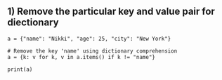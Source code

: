 ## 1) Remove the particular key and value pair for diectionary
```
a = {"name": "Nikki", "age": 25, "city": "New York"}

# Remove the key 'name' using dictionary comprehension
a = {k: v for k, v in a.items() if k != "name"}

print(a)
```